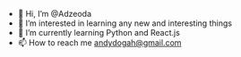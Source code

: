 - 👋 Hi, I’m @Adzeoda
- 👀 I’m interested in learning any new and interesting things
- 🌱 I’m currently learning Python and React.js
- 📫 How to reach me andydogah@gmail.com

<!---
Adzeoda/Adzeoda is a ✨ special ✨ repository because its `README.md` (this file) appears on your GitHub profile.
You can click the Preview link to take a look at your changes.
--->
